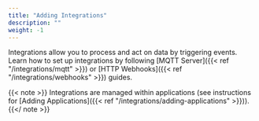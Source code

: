 ```yaml
---
title: "Adding Integrations"
description: ""
weight: -1
---
```


Integrations allow you to process and act on data by triggering events. Learn how to set up integrations by following [MQTT Server]({{< ref "/integrations/mqtt" >}}) or [HTTP Webhooks]({{< ref "/integrations/webhooks" >}}) guides.

<!--more-->

{{< note >}} Integrations are managed within applications (see instructions for [Adding Applications]({{< ref "/integrations/adding-applications" >}})). {{</ note >}}
